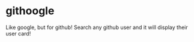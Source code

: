 # githoogle

Like google, but for github! Search any github user and it will display their user card!
